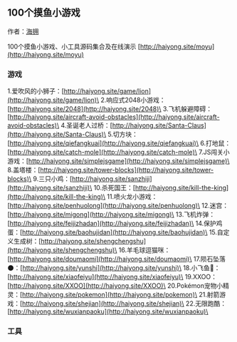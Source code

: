 ## 100个摸鱼小游戏  

作者：[海拥](https://github.com/wanghao221)

100个摸鱼小游戏、小工具源码集合及在线演示
[http://haiyong.site/moyu](http://haiyong.site/moyu)

### 游戏

1.爱吹风的小狮子：[http://haiyong.site/game/lion](http://haiyong.site/game/lion)\
2.响应式2048小游戏：[http://haiyong.site/2048](http://haiyong.site/2048)\
3.飞机躲避障碍：[http://haiyong.site/aircraft-avoid-obstacles](http://haiyong.site/aircraft-avoid-obstacles)\
4.圣诞老人过桥：[http://haiyong.site/Santa-Claus](http://haiyong.site/Santa-Claus)\
5.切方块：[http://haiyong.site/qiefangkuai](http://haiyong.site/qiefangkuai)\
6.打地鼠：[http://haiyong.site/catch-mole](http://haiyong.site/catch-mole)\
7.JS闯关小游戏：[http://haiyong.site/simplejsgame](http://haiyong.site/simplejsgame)\
8.盖塔楼：[http://haiyong.site/tower-blocks](http://haiyong.site/tower-blocks)\
9.三只小鸡：[http://haiyong.site/sanzhiji](http://haiyong.site/sanzhiji)\
10.杀死国王：[http://haiyong.site/kill-the-king](http://haiyong.site/kill-the-king)\
11.喷火龙小游戏：[http://haiyong.site/penhuolong](http://haiyong.site/penhuolong)\
12.迷宫：[http://haiyong.site/migong](http://haiyong.site/migong)\
13.飞机炸弹：[http://haiyong.site/feijizhadan](http://haiyong.site/feijizhadan)\
14.保护鸡蛋：[http://haiyong.site/baohujidan](http://haiyong.site/baohujidan)\
15.自定义生成树：[http://haiyong.site/shengchengshu](http://haiyong.site/shengchengshu)\
16.羊毛球逗猫咪：[http://haiyong.site/doumaomi](http://haiyong.site/doumaomi)\
17.陨石坠落🌑：[http://haiyong.site/yunshi](http://haiyong.site/yunshi)\
18.小飞鱼🐳：[http://haiyong.site/xiaofeiyu](http://haiyong.site/xiaofeiyu)\
19.XXOO：[http://haiyong.site/XXOO](http://haiyong.site/XXOO)\
20.Pokémon宠物小精灵：[http://haiyong.site/pokemon](http://haiyong.site/pokemon)\
21.射箭游戏：[http://haiyong.site/shejian](http://haiyong.site/shejian)\
22.无限跑酷：[http://haiyong.site/wuxianpaoku](http://haiyong.site/wuxianpaoku)\


### 工具
